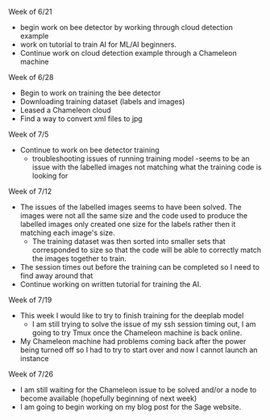 Week of 6/21
- begin work on bee detector by working through cloud detection example
- work on tutorial to train AI for ML/AI beginners. 
- Continue work on cloud detection example through a Chameleon machine 

Week of 6/28
- Begin to work on training the bee detector
- Downloading training dataset (labels and images)
- Leased a Chameleon cloud
- Find a way to convert xml files to jpg

Week of 7/5
- Continue to work on bee detector training
  - troubleshooting issues of running training model
      -seems to be an issue with the labelled images not matching what the training code is looking for

Week of 7/12
- The issues of the labelled images seems to have been solved. The images were not all the same size and the code used to produce the labelled images only created one size for the labels rather then it matching each image's size. 
   - The training dataset was then sorted into smaller sets that corresponded to size so that the code will be able to correctly match the images together to train. 
- The session times out before the training can be completed so I need to find away around that
- Continue working on written tutorial for training the AI. 

Week of 7/19
- This week I would like to try to finish training for the deeplab model 
  - I am still trying to solve the issue of my ssh session timing out, I am going to try Tmux once the Chameleon machine is back online. 
- My Chameleon machine had problems coming back after the power being turned off so I had to try to start over and now I cannot launch an instance

Week of 7/26
- I am still waiting for the Chameleon issue to be solved and/or a node to become available (hopefully beginning of next week)
- I am going to begin working on my blog post for the Sage website. 
